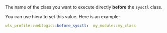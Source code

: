 The name of the class you want to execute directly **before** the `sysctl` class.

You can use hiera to set this value. Here is an example:

```yaml
wls_profile::weblogic::before_sysctl:  my_module::my_class
```
